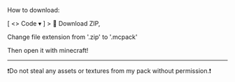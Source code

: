 How to download:

[ <> Code ▾ ] > 📁 Download ZIP,

Change file extension from '.zip' to '.mcpack'

Then open it with minecraft!

------

❗Do not steal any assets or textures from my pack without permission.❗